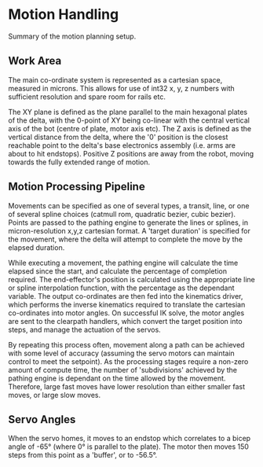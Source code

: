 # Motion Handling

Summary of the motion planning setup.

## Work Area

The main co-ordinate system is represented as a cartesian space, measured in microns. This allows for use of int32 x, y, z numbers with sufficient resolution and spare room for rails etc.

The XY plane is defined as the plane parallel to the main hexagonal plates of the delta, with the 0-point of XY being co-linear with the central vertical axis of the bot (centre of plate, motor axis etc). The Z axis is defined as the vertical distance from the delta, where the '0' position is the closest reachable point to the delta's base electronics assembly (i.e. arms are about to hit endstops). Positive Z positions are away from the robot, moving towards the fully extended range of motion.

## Motion Processing Pipeline

Movements can be specified as one of several types, a transit, line, or one of several spline choices (catmull rom, quadratic bezier, cubic bezier). 
Points are passed to the pathing engine to generate the lines or splines, in micron-resolution x,y,z cartesian format.
A 'target duration' is specified for the movement, where the delta will attempt to complete the move by the elapsed duration.

While executing a movement, the pathing engine will calculate the time elapsed since the start, and calculate the percentage of completion required.
The end-effector's position is calculated using the appropriate line or spline interpolation function, with the percentage as the dependant variable.
The output co-ordinates are then fed into the kinematics driver, which performs the inverse kinematics required to translate the cartesian co-ordinates into motor angles.
On successful IK solve, the motor angles are sent to the clearpath handlers, which convert the target position into steps, and manage the actuation of the servos.

By repeating this process often, movement along a path can be achieved with some level of accuracy (assuming the servo motors can maintain control to meet the setpoint).
As the processing stages require a non-zero amount of compute time, the number of 'subdivisions' achieved by the pathing engine is dependant on the time allowed by the movement.
Therefore, large fast moves have lower resolution than either smaller fast moves, or large slow moves.





## Servo Angles

When the servo homes, it moves to an endstop which correlates to a bicep angle of -65° (where 0° is parallel to the plate). 
The motor then moves 150 steps from this point as a 'buffer', or to -56.5°.

